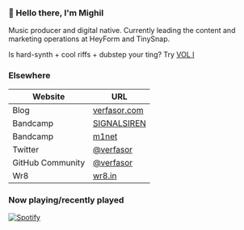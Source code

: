 ### 👋 Hello there, I'm Mighil
Music producer and digital native. Currently leading the content and marketing operations at HeyForm and TinySnap. 

Is hard-synth + cool riffs + dubstep your ting? Try [VOL I](https://signalsiren.bandcamp.com/album/vol-i) 

### Elsewhere

| Website  |  URL |
|---|---|
| Blog | [verfasor.com](https://verfasor.com/) |
| Bandcamp | [SIGNALSIREN](https://signalsiren.bandcamp.com/) |
| Bandcamp | [m1net](https://m1qnet.bandcamp.com/) |
| Twitter | [@verfasor](https://twitter.com/verfasor) |
| GitHub Community  | [@verfasor](https://github.com/verfasor) |
| Wr8  | [wr8.in](https://wr8.in) |
 
 ### Now playing/recently played
 
 [![Spotify](https://spotify.verfasor.com/api/spotify?background_color=0d1117&border_color=ffffff)](https://open.spotify.com/user/26ebgs4j7j5r8bhfm8ag8ouuz)

